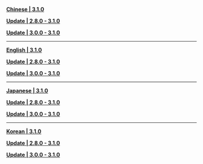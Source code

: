 **[Chinese | 3.1.0](https://autopatchcnws.yuanshen.com/client_app/download/pc_zip/20220917165328_rVH9t4OWduSD75ye/Audio_Chinese_3.1.0.zip)**

**[Update | 2.8.0 - 3.1.0](https://autopatchcnws.yuanshen.com/client_app/update/hk4e_cn/18/zh-cn_2.8.0_3.1.0_hdiff_xCRdgPaZJ5oMw4fA.zip)**

**[Update | 3.0.0 - 3.1.0](https://autopatchcnws.yuanshen.com/client_app/update/hk4e_cn/18/zh-cn_3.0.0_3.1.0_hdiff_pkNHKFGT9oVOc7IX.zip)**

---

**[English | 3.1.0](https://autopatchcnws.yuanshen.com/client_app/download/pc_zip/20220917165328_rVH9t4OWduSD75ye/Audio_English(US)_3.1.0.zip)**

**[Update | 2.8.0 - 3.1.0](https://autopatchcnws.yuanshen.com/client_app/update/hk4e_cn/18/en-us_2.8.0_3.1.0_hdiff_gyKJUEuLpQGStYmO.zip)**

**[Update | 3.0.0 - 3.1.0](https://autopatchcnws.yuanshen.com/client_app/update/hk4e_cn/18/en-us_3.0.0_3.1.0_hdiff_oPK43vBzGi0lRncy.zip)**


---

**[Japanese | 3.1.0](https://autopatchcnws.yuanshen.com/client_app/download/pc_zip/20220917165328_rVH9t4OWduSD75ye/Audio_Japanese_3.1.0.zip)**

**[Update | 2.8.0 - 3.1.0](https://autopatchcnws.yuanshen.com/client_app/update/hk4e_cn/18/ja-jp_2.8.0_3.1.0_hdiff_FmbRHyYslrU80GVW.zip)**

**[Update | 3.0.0 - 3.1.0](https://autopatchcnws.yuanshen.com/client_app/update/hk4e_cn/18/ja-jp_3.0.0_3.1.0_hdiff_CsobdD1igS0T6jmR.zip)**

---

**[Korean | 3.1.0](https://autopatchcnws.yuanshen.com/client_app/download/pc_zip/20220917165328_rVH9t4OWduSD75ye/Audio_Korean_3.1.0.zip)**

**[Update | 2.8.0 - 3.1.0](https://autopatchcnws.yuanshen.com/client_app/update/hk4e_cn/18/ko-kr_2.8.0_3.1.0_hdiff_3glVNyU1Jck5QGip.zip)**

**[Update | 3.0.0 - 3.1.0](https://autopatchcnws.yuanshen.com/client_app/update/hk4e_cn/18/ko-kr_3.0.0_3.1.0_hdiff_BTGW6aCo8HVUcsm0.zip)**
